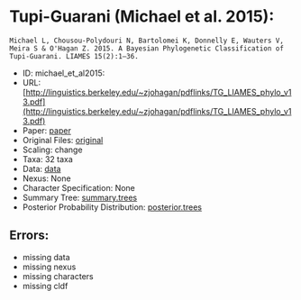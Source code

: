 # Tupi-Guarani (Michael et al. 2015):

```
Michael L, Chousou-Polydouri N, Bartolomei K, Donnelly E, Wauters V, Meira S & O'Hagan Z. 2015. A Bayesian Phylogenetic Classification of Tupi-Guarani. LIAMES 15(2):1–36.
```

* ID: michael_et_al2015:
* URL: [http://linguistics.berkeley.edu/~zjohagan/pdflinks/TG_LIAMES_phylo_v13.pdf](http://linguistics.berkeley.edu/~zjohagan/pdflinks/TG_LIAMES_phylo_v13.pdf)
* Paper: [paper](paper)
* Original Files: [original](original)
* Scaling: change
* Taxa: 32 taxa 
* Data: [data](data)
* Nexus: None
* Character Specification: None
* Summary Tree: [summary.trees](summary.trees)
* Posterior Probability Distribution: [posterior.trees](posterior.trees)

## Errors:

* missing data
* missing nexus
* missing characters
* missing cldf
